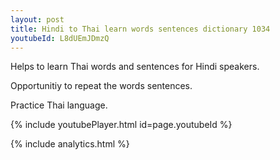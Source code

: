 ```yaml
---
layout: post
title: Hindi to Thai learn words sentences dictionary 1034 
youtubeId: L8dUEmJDmzQ
---
```

 
 
Helps to learn Thai words and sentences for Hindi speakers.

Opportunitiy to repeat the words sentences. 

Practice Thai language. 
 
{% include youtubePlayer.html id=page.youtubeId %}
 
 
{% include analytics.html %}
